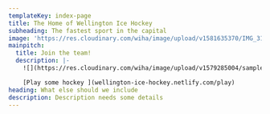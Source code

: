 ```yaml
---
templateKey: index-page
title: The Home of Wellington Ice Hockey
subheading: The fastest sport in the capital
image: 'https://res.cloudinary.com/wiha/image/upload/v1581635370/IMG_3183_jhoftu.jpg'
mainpitch:
  title: Join the team!
  description: |-
    ![](https://res.cloudinary.com/wiha/image/upload/v1579285004/sample.jpg)

    [Play some hockey ](wellington-ice-hockey.netlify.com/play)
heading: What else should we include
description: Description needs some details
---
```


